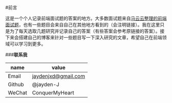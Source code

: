 #前言

这是一个个人记录前端面试题的答案的地方。大多数面试题来自[马云云整理的前端面试题](https://github.com/markyun/My-blog/tree/master/Front-end-Developer-Questions)，也有一些题目会来自自己在其他地方看到的（会注明链接）。我在这里只是为了每天选取几题研究并记录自己的答案（有些答案会参考原链接的答案）。接下来会搭建自己的博客来针对一些题目写一下深入研究的文章，希望自己在前端领域可以学习到更多。

###**联系我**

name  |value
------|-------------------
Email |jaydenjxd@gmail.com
Github|@jayden-J
WeChat|ConquerMyHeart

